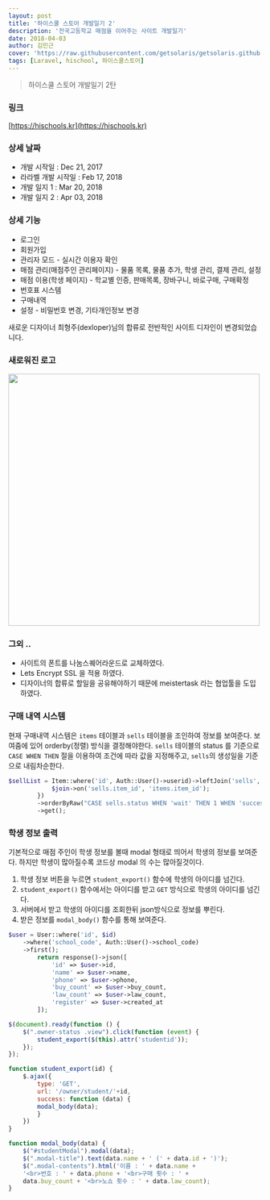 ```yaml
---
layout: post
title: '하이스쿨 스토어 개발일기 2'
description: '전국고등학교 매점을 이어주는 사이트 개발일기'
date: 2018-04-03
author: 김민근
cover: 'https://raw.githubusercontent.com/getsolaris/getsolaris.github.io/master/assets/images/post/hischool-develop-note/note-1-logo.png'
tags: [Laravel, hischool, 하이스쿨스토어]
---
```


> 하이스쿨 스토어 개발일기 2탄

### 링크 
[https://hischools.kr](https://hischools.kr)

### 상세 날짜
- 개발 시작일 : Dec 21, 2017
- 라라벨 개발 시작일 : Feb 17, 2018
- 개발 일지 1 : Mar 20, 2018
- 개발 일지 2 : Apr 03, 2018

### 상세 기능
- 로그인
- 회원가입
- 관리자 모드 - 실시간 이용자 확인
- 매점 관리(매점주인 관리페이지) - 물품 목록, 물품 추가, 학생 관리, 결제 관리, 설정
- 매점 이용(학생 페이지) - 학교별 인증, 판매목록, 장바구니, 바로구매, 구매확정
- 번호표 시스템
- 구매내역
- 설정 - 비밀번호 변경, 기타개인정보 변경


새로운 디자이너 최형주(dexloper)님의 합류로 전반적인 사이트 디자인이 변경되었습니다.

### 새로워진 로고
<img src="https://hischools.kr/images/og/symbol_version.png" width="500">

### 그외 ..
- 사이트의 폰트를 나눔스퀘어라운드로 교체하였다.
- Lets Encrypt SSL 을 적용 하였다.
- 디자이너의 합류로 할일을 공유해야하기 때문에 meistertask 라는 협업툴을 도입하였다.


### 구매 내역 시스템

현재 구매내역 시스템은 ```items``` 테이블과 ```sells``` 테이블을 조인하여 정보를 보여준다. 보여줌에 있어 orderby(정렬) 방식을 결정해야한다.
```sells``` 테이블의 status 를 기준으로 ```CASE WHEN THEN``` 절을 이용하여 조건에 따라 값을 지정해주고, ```sells```의 생성일을 기준으로 내림차순한다.

```php
$sellList = Item::where('id', Auth::User()->userid)->leftJoin('sells', function($join) {
            $join->on('sells.item_id', 'items.item_id');
        })
        ->orderByRaw("CASE sells.status WHEN 'wait' THEN 1 WHEN 'success' THEN 2 WHEN 'noshow' THEN 3 END")->orderBy('sells.created_at', 'desc')
        ->get();
```


### 학생 정보 출력
기본적으로 매점 주인이 학생 정보를 볼때 modal 형태로 띄어서 학생의 정보를 보여준다. 하지만 학생이 많아질수록 코드상 modal 의 수는 많아질것이다.

1. 학생 정보 버튼을 누르면 ```student_export()``` 함수에 학생의 아이디를 넘긴다.
2. ```student_export()``` 함수에서는 아이디를 받고 ```GET``` 방식으로 학생의 아이디를 넘긴다.
3. 서버에서 받고 학생의 아이디를 조회한뒤 json방식으로 정보를 뿌린다.
4. 받은 정보를 ```modal_body()``` 함수를 통해 보여준다.

```php
$user = User::where('id', $id)
    ->where('school_code', Auth::User()->school_code)
    ->first();
        return response()->json([
            'id' => $user->id,
            'name' => $user->name,
            'phone' => $user->phone,
            'buy_count' => $user->buy_count,
            'law_count' => $user->law_count,
            'register' => $user->created_at
        ]);
```

```js
$(document).ready(function () {
    $(".owner-status .view").click(function (event) {
        student_export($(this).attr('studentid'));
    });
});

function student_export(id) {
    $.ajax({
		type: 'GET',
		url: '/owner/student/'+id,
        success: function (data) {
        modal_body(data);
        }
	})
}

function modal_body(data) {
    $("#studentModal").modal(data);
    $(".modal-title").text(data.name + ' (' + data.id + ')');
    $(".modal-contents").html('이름 : ' + data.name + 
    '<br>번호 : ' + data.phone + '<br>구매 횟수 : ' +
    data.buy_count + '<br>노쇼 횟수 : ' + data.law_count);
}
```